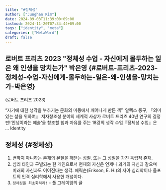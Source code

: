 ```yaml
---
title: "#정체성"
author: ["Junghan Kim"]
date: 2024-09-03T11:39:00+09:00
lastmod: 2024-11-20T07:34:44+09:00
tags: ["identity", "meta"]
categories: ["MetaWord"]
draft: false
---
```


## 로버트 프리츠 2023 "정체성 수업 - 자신에게 몰두하는 일은 왜 인생을 망치는가" 박은영 {#로버트-프리츠-2023-정체성-수업-자신에게-몰두하는-일은-왜-인생을-망치는가-박은영}

(로버트 프리츠 2023)

“자기에 대한 생각을 부추기는 문화의 미몽에서 깨어나게 만든 책”&ensp;알렉스 룽구, 『의미 있는 삶을 위하여』 저자창조성 분야의 세계적 사상가 로버트 프리츠 40년 연구의 결정판!‘인생이라는 예술’을 창조할 힘과 자유를 주는 18강의 생각 수업『정체성 수업』은 ... Identity


## 정체성 {#정체성}

1.  변하지 아니하는 존재의 본질을 깨닫는 성질. 또는 그 성질을 가진 독립적 존재.
2.  심리 타인과 구별되는 한 개인으로서 현재의 자신은 언제나 과거의 자신과 같으며 미래의 자신과도 이어진다는 생각. 에릭슨(Erikson, E. H.)의 자아 심리학이나 올포트의 인격 심리학에서 사용한 개념이다.
3.  `정체성을 최소화하라!` - 폴 그레이엄의 글
